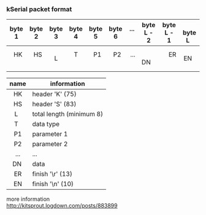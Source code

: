 ### kSerial packet format  

| byte 1 | byte 2 | byte 3 | byte 4 | byte 5 | byte 6 |  ...   | byte L - 2 | byte L - 1 |   byte L   |
| :----: | :----: | :----: | :----: | :----: | :----: | :----: | :--------: | :--------: | :--------: |
|   HK   |   HS   |   L    |   T    |   P1   |   P2   |  ...   |     DN     |     ER     |     EN     |

| name | information |
| :--: | ----------- |
|  HK  | header 'K' (75) |
|  HS  | header 'S' (83) |
|  L   | total length (minimum 8) |
|  T   | data type |
|  P1  | parameter 1 |
|  P2  | parameter 2 |
|  ... | ... |
|  DN  | data |
|  ER  | finish '\r' (13) |
|  EN  | finish '\n' (10) |

more information  
http://kitsprout.logdown.com/posts/883899
